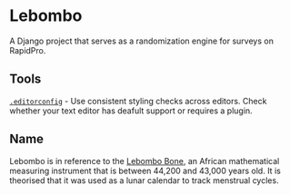 # Lebombo
A Django project that serves as a randomization engine for surveys on RapidPro.

## Tools
[`.editorconfig`](http://editorconfig.org/) - Use consistent styling checks across editors. Check whether your text editor has deafult support or requires a plugin.

## Name
Lebombo is in reference to the [Lebombo Bone](https://en.wikipedia.org/wiki/Lebombo_bone), an African mathematical measuring instrument that is between 44,200 and 43,000 years old. It is theorised that it was used as a lunar calendar to track menstrual cycles.

